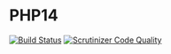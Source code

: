 # PHP14
[![Build Status](https://scrutinizer-ci.com/g/ecolehetic/PHP14/badges/build.png?b=master&s=147c9782cc39252c3a505b8ae53ab706332218a6)](https://scrutinizer-ci.com/g/ecolehetic/PHP14/build-status/master)
[![Scrutinizer Code Quality](https://scrutinizer-ci.com/g/ecolehetic/PHP14/badges/quality-score.png?b=master&s=221289186148a90a104151da1ee01dc3c90e12b2)](https://scrutinizer-ci.com/g/ecolehetic/PHP14?branch=master)
